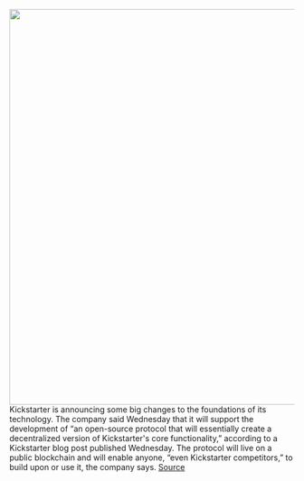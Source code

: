 <img src='https://cdn.vox-cdn.com/thumbor/R43hT0HNiRjAiau0wASCzu0Toic=/0x0:2040x1360/1200x800/filters:focal(857x517:1183x843)/cdn.vox-cdn.com/uploads/chorus_image/image/70247550/acastro_190319_1777_kickstarter_0002.0.jpg' width='700px' /><br/>
Kickstarter is announcing some big changes to the foundations of its technology. The company said Wednesday that it will support the development of “an open-source protocol that will essentially create a decentralized version of Kickstarter's core functionality,” according to a Kickstarter blog post published Wednesday. The protocol will live on a public blockchain and will enable anyone, “even Kickstarter competitors,” to build upon or use it, the company says.
<a href='https://www.theverge.com/2021/12/8/22825086/kickstarter-crowdfunding-blockchain-open-source-protocol-cleo'> Source <a/>